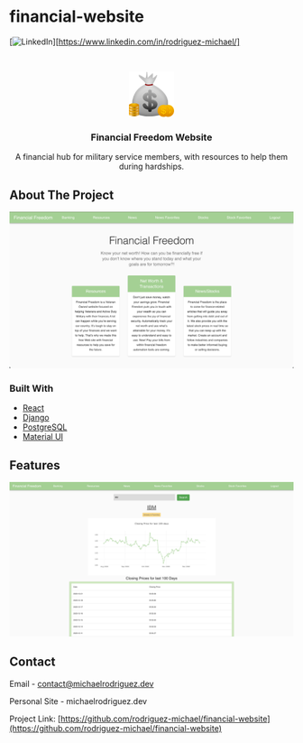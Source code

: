 # financial-website

[![LinkedIn][linkedin-shield]][https://www.linkedin.com/in/rodriguez-michael/]



<!-- PROJECT LOGO -->
<br />
<p align="center">
  <a href="https://github.com/rodriguez-michael/financial-website">
    <img src="images/logo.png" alt="Logo" width="80" height="80">
  </a>

  <h3 align="center">Financial Freedom Website</h3>

  <p align="center">
    A financial hub for military service members, with resources to help them during hardships.



<!-- ABOUT THE PROJECT -->
## About The Project

![](images/homepage.png)



### Built With

* [React](https://reactjs.org/)
* [Django](https://www.djangoproject.com/)
* [PostgreSQL](https://www.postgresql.org/)
* [Material UI](https://material-ui.com/)



<!-- USAGE EXAMPLES -->
## Features

![](images/stocks.png)



<!-- CONTACT -->
## Contact

Email - contact@michaelrodriguez.dev

Personal Site - michaelrodriguez.dev

Project Link: [https://github.com/rodriguez-michael/financial-website](https://github.com/rodriguez-michael/financial-website)



<!-- MARKDOWN LINKS & IMAGES -->
<!-- https://www.markdownguide.org/basic-syntax/#reference-style-links -->
[linkedin-shield]: https://img.shields.io/badge/-LinkedIn-black.svg?style=for-the-badge&logo=linkedin&colorB=555
[linkedin-url]: https://linkedin.com/in/github_username